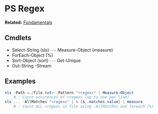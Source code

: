 # PS Regex
**Related:** [Fundamentals](/Fundamentals/Readme.md)

## Cmdlets
- Select-String (sls) ∙∙∙∙∙ Measure-Object (measure)
- ForEach-Object (%)
- Sort-Object (sort) ∙∙∙∙∙ Get-Unique
- Out-String -Stream

## Examples
```powershell
sls -Path <./file.txt> -Pattern "<regex>" | Measure-Object
    # : Count occurences of <regex> (up to one per line)
sls ... -AllMatches "<regex>" | % {$_.matches.value} | measure
    # : Count ALL <regex> in file using -AllMatches and foreach (%)
```